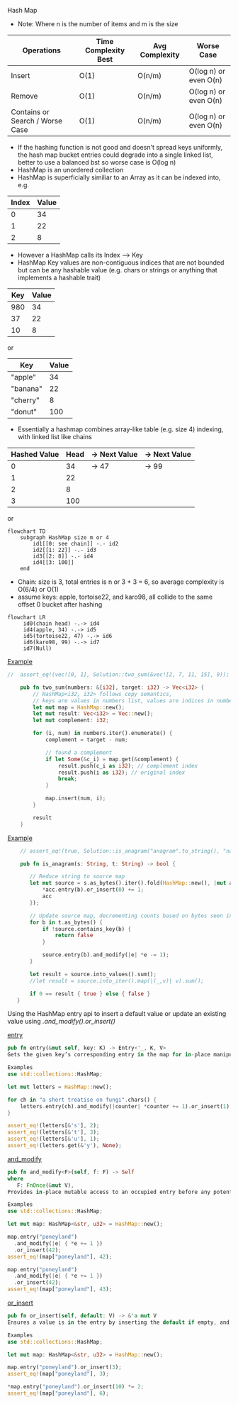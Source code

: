 Hash Map

* Note: Where n is the number of items and m is the size

| Operations | Time Complexity Best | Avg Complexity | Worse Case |
|------------|-----------------|----------------| -----------|
| Insert | O(1) | O(n/m) | O(log n) or even O(n)
| Remove | O(1) | O(n/m) | O(log n) or even O(n)
| Contains or Search / Worse Case | O(1) | O(n/m) | O(log n) or even O(n)

* If the hashing function is not good and doesn't spread keys uniformly, the hash map bucket entries could degrade into a single linked list, better to use a balanced bst so worse case is O(log n)
* HashMap is an unordered collection
* HashMap is superficially similiar to an Array as it can be indexed into, e.g. 

| Index | Value |
|-------|-------|
| 0     | 34    |
| 1     | 22    |
| 2     | 8     |

* However a HashMap calls its Index --> Key
* HashMap Key values are non-contiguous indices that are not bounded but can be any hashable value (e.g. chars or strings or anything that implements a hashable trait)

| Key | Value |
|-------|-------|
| 980   | 34    |
| 37    | 22    |
| 10    | 8     |

or 

| Key | Value |
|-------|-------|
| "apple"   | 34  |
| "banana"  | 22  |
| "cherry"  | 8   |
| "donut"   | 100 |

* Essentially a hashmap combines array-like table (e.g. size 4) indexing, with linked list like chains

| Hashed Value | Head | -> Next Value | -> Next Value |
|----|----|-------| ---- |
| 0  | 34  | -> 47 | -> 99 |
| 1  | 22  | 
| 2  | 8   |
| 3  | 100 |


or

```mermaid
flowchart TD
    subgraph HashMap size m or 4
        id1[[0: see chain]] -.- id2
        id2[[1: 22]] -.- id3
        id3[[2: 8]] -.- id4
        id4[[3: 100]]
    end
 ```
 
 * Chain: size is 3, total entries is n or 3 + 3 = 6, so average complexity is O(6/4) or O(1)
 * assume keys: apple, tortoise22, and karo98, all collide to the same offset 0 bucket after hashing
 ```mermaid
flowchart LR
      id0(chain head) -.-> id4
      id4(apple, 34) -.-> id5
      id5(tortoise22, 47) -.-> id6
      id6(karo98, 99) -.-> id7
      id7(Null)
 ```

[Example](https://github.com/brpandey/leetcode/blob/9e0307e896995d7d2674a11465d265c02fb09204/rust/src/p0001_two_sum.rs)
```rust
//  assert_eq!(vec![0, 1], Solution::two_sum(&vec![2, 7, 11, 15], 9));

    pub fn two_sum(numbers: &[i32], target: i32) -> Vec<i32> {
        // HashMap<i32, i32> follows copy semantics,
        // keys are values in numbers list, values are indices in numbers list
        let mut map = HashMap::new(); 
        let mut result: Vec<i32> = Vec::new();
        let mut complement: i32;

        for (i, num) in numbers.iter().enumerate() {
            complement = target - num;

            // found a complement
            if let Some(&c_i) = map.get(&complement) {
                result.push(c_i as i32); // complement index
                result.push(i as i32); // original index
                break;
            }

            map.insert(num, i);
        }

        result
    }
 ```
 
 [Example](https://github.com/brpandey/leetcode/blob/master/rust/src/p0242_valid_anagram.rs)

 ```rust
     // assert_eq!(true, Solution::is_anagram("anagram".to_string(), "nagaram".to_string()));

     pub fn is_anagram(s: String, t: String) -> bool {

        // Reduce string to source map
        let mut source = s.as_bytes().iter().fold(HashMap::new(), |mut acc, b| {
            *acc.entry(b).or_insert(0) += 1;
            acc
        });

        // Update source map, decrementing counts based on bytes seen in t
        for b in t.as_bytes() {
            if !source.contains_key(b) {
                return false
            }

            source.entry(b).and_modify(|e| *e -= 1); 
        }

        let result = source.into_values().sum();
        //let result = source.into_iter().map(|(_,v)| v).sum();

        if 0 == result { true } else { false }
    }
 ```
   
Using the HashMap entry api to insert a default value or update an existing value using *.and_modify().or_insert()*   

[entry](https://doc.rust-lang.org/stable/std/collections/struct.HashMap.html#method.entry)

```rust
pub fn entry(&mut self, key: K) -> Entry<'_, K, V>
Gets the given key’s corresponding entry in the map for in-place manipulation.

Examples
use std::collections::HashMap;

let mut letters = HashMap::new();

for ch in "a short treatise on fungi".chars() {
    letters.entry(ch).and_modify(|counter| *counter += 1).or_insert(1);
}

assert_eq!(letters[&'s'], 2);
assert_eq!(letters[&'t'], 3);
assert_eq!(letters[&'u'], 1);
assert_eq!(letters.get(&'y'), None);
```

[and_modify](https://doc.rust-lang.org/stable/std/collections/hash_map/enum.Entry.html#method.and_modify)

 ```rust
pub fn and_modify<F>(self, f: F) -> Self
where
    F: FnOnce(&mut V),
Provides in-place mutable access to an occupied entry before any potential inserts into the map.

Examples
use std::collections::HashMap;

let mut map: HashMap<&str, u32> = HashMap::new();

map.entry("poneyland")
   .and_modify(|e| { *e += 1 })
   .or_insert(42);
assert_eq!(map["poneyland"], 42);

map.entry("poneyland")
   .and_modify(|e| { *e += 1 })
   .or_insert(42);
assert_eq!(map["poneyland"], 43);
```

[or_insert](https://doc.rust-lang.org/stable/std/collections/hash_map/enum.Entry.html#method.or_insert)

```rust
pub fn or_insert(self, default: V) -> &'a mut V
Ensures a value is in the entry by inserting the default if empty, and returns a mutable reference to the value in the entry.

Examples
use std::collections::HashMap;

let mut map: HashMap<&str, u32> = HashMap::new();

map.entry("poneyland").or_insert(3);
assert_eq!(map["poneyland"], 3);

*map.entry("poneyland").or_insert(10) *= 2;
assert_eq!(map["poneyland"], 6);
```
